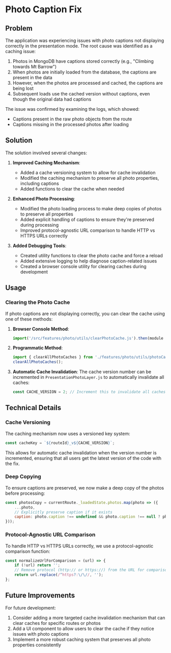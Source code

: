# Photo Caption Fix

## Problem

The application was experiencing issues with photo captions not displaying correctly in the presentation mode. The root cause was identified as a caching issue:

1. Photos in MongoDB have captions stored correctly (e.g., "Climbing towards Mt Barrow")
2. When photos are initially loaded from the database, the captions are present in the data
3. However, when the photos are processed and cached, the captions are being lost
4. Subsequent loads use the cached version without captions, even though the original data had captions

The issue was confirmed by examining the logs, which showed:
- Captions present in the raw photo objects from the route
- Captions missing in the processed photos after loading

## Solution

The solution involved several changes:

1. **Improved Caching Mechanism**:
   - Added a cache versioning system to allow for cache invalidation
   - Modified the caching mechanism to preserve all photo properties, including captions
   - Added functions to clear the cache when needed

2. **Enhanced Photo Processing**:
   - Modified the photo loading process to make deep copies of photos to preserve all properties
   - Added explicit handling of captions to ensure they're preserved during processing
   - Improved protocol-agnostic URL comparison to handle HTTP vs HTTPS URLs correctly

3. **Added Debugging Tools**:
   - Created utility functions to clear the photo cache and force a reload
   - Added extensive logging to help diagnose caption-related issues
   - Created a browser console utility for clearing caches during development

## Usage

### Clearing the Photo Cache

If photo captions are not displaying correctly, you can clear the cache using one of these methods:

1. **Browser Console Method**:
   ```javascript
   import('/src/features/photo/utils/clearPhotoCache.js').then(module => module.clearCacheAndReload())
   ```

2. **Programmatic Method**:
   ```javascript
   import { clearAllPhotoCaches } from './features/photo/utils/photoCacheUtils';
   clearAllPhotoCaches();
   ```

3. **Automatic Cache Invalidation**:
   The cache version number can be incremented in `PresentationPhotoLayer.js` to automatically invalidate all caches:
   ```javascript
   const CACHE_VERSION = 2; // Increment this to invalidate all caches
   ```

## Technical Details

### Cache Versioning

The caching mechanism now uses a versioned key system:
```javascript
const cacheKey = `${routeId}_v${CACHE_VERSION}`;
```

This allows for automatic cache invalidation when the version number is incremented, ensuring that all users get the latest version of the code with the fix.

### Deep Copying

To ensure captions are preserved, we now make a deep copy of the photos before processing:
```javascript
const photosCopy = currentRoute._loadedState.photos.map(photo => ({
    ...photo,
    // Explicitly preserve caption if it exists
    caption: photo.caption !== undefined && photo.caption !== null ? photo.caption : undefined
}));
```

### Protocol-Agnostic URL Comparison

To handle HTTP vs HTTPS URLs correctly, we use a protocol-agnostic comparison function:
```javascript
const normalizeUrlForComparison = (url) => {
    if (!url) return '';
    // Remove protocol (http:// or https://) from the URL for comparison
    return url.replace(/^https?:\/\//, '');
};
```

## Future Improvements

For future development:

1. Consider adding a more targeted cache invalidation mechanism that can clear caches for specific routes or photos
2. Add a UI component to allow users to clear the cache if they notice issues with photo captions
3. Implement a more robust caching system that preserves all photo properties consistently
